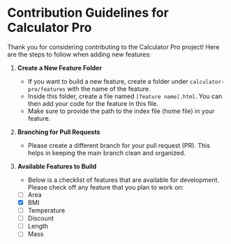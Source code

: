 # Contribution Guidelines for Calculator Pro

Thank you for considering contributing to the Calculator Pro project! Here are the steps to follow when adding new features:

1. **Create a New Feature Folder**
   - If you want to build a new feature, create a folder under `calculator-pro/features` with the name of the feature.
   - Inside this folder, create a file named `[feature name].html`. You can then add your code for the feature in this file.
   - Make sure to provide the path to the index file (home file) in your feature.

2. **Branching for Pull Requests**
   - Please create a different branch for your pull request (PR). This helps in keeping the main branch clean and organized.
3. **Available Features to Build**
   - Below is a checklist of features that are available for development. Please check off any feature that you plan to work on:
   - [ ] Area
   - [x] BMI 
   - [ ] Temperature
   - [ ] Discount
   - [ ] Length
   - [ ] Mass
